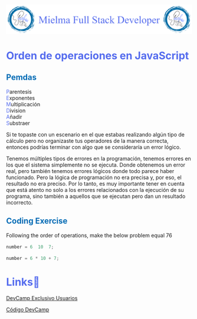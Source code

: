 ![Logo Mielma](logo/Logo_Encabezado.png)

# <b><font color="#556CEE">Orden de operaciones en JavaScript</font></b>

## <b><font color="#006cb5">Pemdas</font></b>
<font color="#556CEE">P</font>arentesis  
<font color="#556CEE">E</font>xponentes  
<font color="#556CEE">M</font>ultiplicación  
<font color="#556CEE">D</font>ivision  
<font color="#556CEE">A</font>ñadir  
<font color="#556CEE">S</font>ubstraer

Si te topaste con un escenario en el que estabas realizando algún tipo de cálculo pero no organizaste tus operadores de la manera correcta, entonces podrías terminar con algo que se consideraría un error lógico.  

Tenemos múltiples tipos de errores en la programación, tenemos errores en los que el sistema simplemente no se ejecuta. Donde obtenemos un error real, pero también tenemos errores lógicos donde todo parece haber funcionado. Pero la lógica de programación no era precisa y, por eso, el resultado no era preciso. Por lo tanto, es muy importante tener en cuenta que está atento no solo a los errores relacionados con la ejecución de su programa, sino también a aquellos que se ejecutan pero dan un resultado incorrecto.
## <b><font color="#006cb5">Coding Exercise</font></b>
Following the order of operations, make the below problem equal 76
```js
number = 6  10  7;
```
```js
number = 6 * 10 + 7;
```


# <b><font color="#556CEE">Links🔗</font></b>

[DevCamp Exclusivo Usuarios](https://basque.devcamp.com/pt-full-stack-development-javascript-python-react/guide/order-of-operations-javascript)  

[Código DevCamp](https://github.com/rails-camp/javascript-programming/blob/master/section_b_18_order_of_operations.js)

<!-- [Código Mielma]() -->